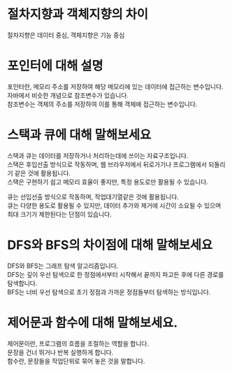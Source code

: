 # 절차지향과 객체지향의 차이
절차지향은 데이터 중심, 객체지향은 기능 중심  

# 포인터에 대해 설명  
포인터란, 메모리 주소를 저장하여 해당 메모리에 있는 데이터에 접근하는 변수입니다.  
자바에서 비슷한 개념으로 참조변수가 있습니다.  
참조변수는 객체의 주소를 저장하여 이를 통해 객체에 접근하는 변수입니다.  

# 스택과 큐에 대해 말해보세요  
스택과 큐는 데이터를 저장하거나 처리하는데에 쓰이는 자료구조입니다.  
스택은 후입선출 방식으로 작동하며, 웹 브라우저에서 뒤로가기나 프로그램에서 되돌리기 같은 것에 활용됩니다.  
스택은 구현하기 쉽고 메모리 효율이 좋지만, 특정 용도로만 활용될 수 있습니다.  

큐는 선입선출 방식으로 작동하며, 작업대기열같은 것에 활용됩니다.  
큐는 다양한 용도로 활용될 수 있지만, 데이터 추가와 제거에 시간이 소요될 수 있으며 최대 크기가 제한된다는 단점이 있습니다.  

# DFS와 BFS의 차이점에 대해 말해보세요  
DFS와 BFS는 그래프 탐색 알고리즘입니다.  
DFS는 깊이 우선 탐색으로 한 정점에서부터 시작해서 끝까지 파고든 후에 다른 경로를 탐색합니다.  
BFS는 너비 우선 탐색으로 초기 정점과 가까운 정점들부터 탐색하는 방식입니다.

# 제어문과 함수에 대해 말해보세요.  
제어문이란, 프로그램의 흐름을 조절하는 역할을 합니다.  
문장을 건너 뛰거나 반복 실행하게 합니다.  
함수란, 문장들을 작업단위로 묶어 놓은 것을 말합니다.